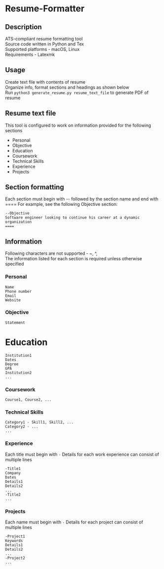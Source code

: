 # Resume-Formatter

## Description
ATS-compliant resume formatting tool  
Source code written in Python and Tex   
Supported platforms - macOS, Linux  
Requirements - Latexmk  


## Usage
Create text file with contents of resume  
Organize info, format sections and headings as shown below  
Run `python3 generate_resume.py resume_text_file` to generate PDF of resume 


## Resume text file
This tool is configured to work on information provided for the following sections
- Personal
- Objective
- Education
- Coursework
- Technical Skills
- Experience
- Projects


## Section formatting
Each section must begin with -- followed by the section name and end with ====
For example, see the following Objective section: 
```
--Objective
Software engineer looking to continue his career at a dynamic organization
====
```


## Information
Following characters are not supported - ~, ^, \
The information listed for each section is required unless otherwise specified

### Personal
```
Name  
Phone number  
Email   
Website 
```

### Objective
```
Statement 
```

# Education
```
Institution1
Dates
Degree
GPA
Institution2
...
```

### Coursework
```
Course1, Course2, ... 
```

### Technical Skills
```
Category1 - Skill1, Skill2, ...
Category2 - ...
...
```

### Experience
Each title must begin with `-`
Details for each work experience can consist of multiple lines
```
-Title1
Company
Dates
Details1
Details2
...
-Title2
...
```

### Projects
Each name must begin with `-`
Details for each project can consist of multiple lines
```
-Project1
Keywords
Details1
Details2
...
-Project2
...
```




